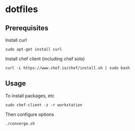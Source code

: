 dotfiles
========

Prerequisites
-------------

Install curl

```
sudo apt-get install curl
```

Install chef client (including chef solo)

```
curl -L https://www.chef.io/chef/install.sh | sudo bash
```

Usage
-----

To install packages, etc

```
sudo chef-client -z -r workstation
```

Then configure options

```
./converge.sh
```

